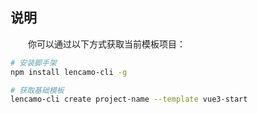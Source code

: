## 说明

&emsp;&emsp;你可以通过以下方式获取当前模板项目：

```sh
# 安装脚手架
npm install lencamo-cli -g

# 获取基础模板
lencamo-cli create project-name --template vue3-start
```

